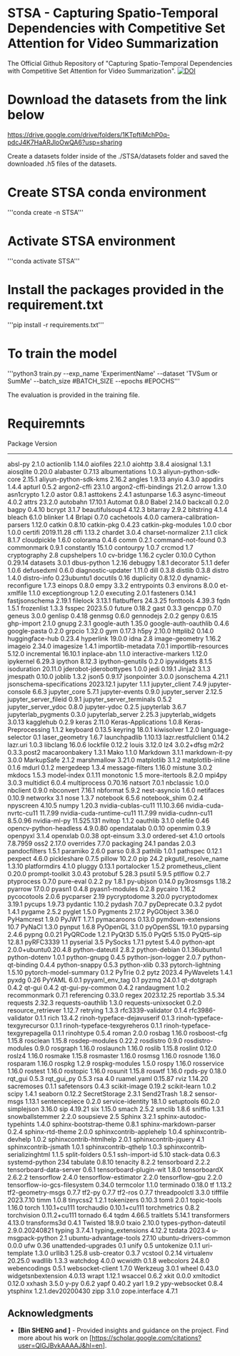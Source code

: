 # STSA - Capturing Spatio-Temporal Dependencies with Competitive Set Attention for Video Summarization  


The Official Github Repository of "Capturing Spatio-Temporal Dependencies with Competitive Set Attention for Video Summarization". [![DOI](https://zenodo.org/badge/DOI/10.5281/zenodo.14032949.svg)](https://doi.org/10.5281/zenodo.14032949)

# Download the datasets from the link below

https://drive.google.com/drive/folders/1KTpftiMchP0q-pdcJ4K7HaARJloOwQA6?usp=sharing

Create a datasets folder inside of the ./STSA/datasets folder and saved the downloaded .h5 files of the datasets.

# Create STSA conda environment
'''conda create -n STSA'''

# Activate STSA environment
'''conda activate STSA'''

# Install the packages provided in the requirement.txt
'''pip install -r requirements.txt'''

# To train the model
'''python3 train.py --exp_name 'ExperimentName' --dataset 'TVSum or SumMe' --batch_size #BATCH_SIZE --epochs #EPOCHS'''

The evaluation is provided in the training file.

# Requiremnts

Package                       Version
----------------------------- --------------------
absl-py                       2.1.0
actionlib                     1.14.0
aiofiles                      22.1.0
aiohttp                       3.8.4
aiosignal                     1.3.1
aiosqlite                     0.20.0
alabaster                     0.7.13
albumentations                1.0.3
aliyun-python-sdk-core        2.15.1
aliyun-python-sdk-kms         2.16.2
angles                        1.9.13
anyio                         4.3.0
appdirs                       1.4.4
apturl                        0.5.2
argon2-cffi                   23.1.0
argon2-cffi-bindings          21.2.0
arrow                         1.3.0
asn1crypto                    1.2.0
astor                         0.8.1
asttokens                     2.4.1
astunparse                    1.6.3
async-timeout                 4.0.2
attrs                         23.2.0
autobahn                      17.10.1
Automat                       0.8.0
Babel                         2.14.0
backcall                      0.2.0
bagpy                         0.4.10
bcrypt                        3.1.7
beautifulsoup4                4.12.3
bitarray                      2.9.2
bitstring                     4.1.4
bleach                        6.1.0
blinker                       1.4
Brlapi                        0.7.0
cachetools                    4.0.0
camera-calibration-parsers    1.12.0
catkin                        0.8.10
catkin-pkg                    0.4.23
catkin-pkg-modules            1.0.0
cbor                          1.0.0
certifi                       2019.11.28
cffi                          1.13.2
chardet                       3.0.4
charset-normalizer            2.1.1
click                         8.1.7
cloudpickle                   1.6.0
colorama                      0.4.6
comm                          0.2.1
command-not-found             0.3
commonmark                    0.9.1
constantly                    15.1.0
contourpy                     1.0.7
crcmod                        1.7
cryptography                  2.8
cupshelpers                   1.0
cv-bridge                     1.16.2
cycler                        0.10.0
Cython                        0.29.14
datasets                      3.0.1
dbus-python                   1.2.16
debugpy                       1.8.1
decorator                     5.1.1
defer                         1.0.6
defusedxml                    0.6.0
diagnostic-updater            1.11.0
dill                          0.3.8
distlib                       0.3.8
distro                        1.4.0
distro-info                   0.23ubuntu1
docutils                      0.16
duplicity                     0.8.12.0
dynamic-reconfigure           1.7.3
einops                        0.8.0
empy                          3.3.2
entrypoints                   0.3
environs                      8.0.0
et-xmlfile                    1.1.0
exceptiongroup                1.2.0
executing                     2.0.1
fasteners                     0.14.1
fastjsonschema                2.19.1
filelock                      3.13.1
flatbuffers                   24.3.25
fonttools                     4.39.3
fqdn                          1.5.1
frozenlist                    1.3.3
fsspec                        2023.5.0
future                        0.18.2
gast                          0.3.3
gencpp                        0.7.0
geneus                        3.0.0
genlisp                       0.4.18
genmsg                        0.6.0
gennodejs                     2.0.2
genpy                         0.6.15
ghp-import                    2.1.0
gnupg                         2.3.1
google-auth                   1.35.0
google-auth-oauthlib          0.4.6
google-pasta                  0.2.0
grpcio                        1.32.0
gym                           0.17.3
h5py                          2.10.0
httplib2                      0.14.0
huggingface-hub               0.23.4
hyperlink                     19.0.0
idna                          2.8
image-geometry                1.16.2
imageio                       2.34.0
imagesize                     1.4.1
importlib-metadata            7.0.1
importlib-resources           5.12.0
incremental                   16.10.1
inplace-abn                   1.1.0
interactive-markers           1.12.0
ipykernel                     6.29.3
ipython                       8.12.3
ipython-genutils              0.2.0
ipywidgets                    8.1.5
isoduration                   20.11.0
jderobot-jderobottypes        1.0.0
jedi                          0.19.1
Jinja2                        3.1.3
jmespath                      0.10.0
joblib                        1.3.2
json5                         0.9.17
jsonpointer                   3.0.0
jsonschema                    4.21.1
jsonschema-specifications     2023.12.1
jupyter                       1.1.1
jupyter_client                7.4.9
jupyter-console               6.6.3
jupyter_core                  5.7.1
jupyter-events                0.9.0
jupyter_server                2.12.5
jupyter_server_fileid         0.9.1
jupyter_server_terminals      0.5.2
jupyter_server_ydoc           0.8.0
jupyter-ydoc                  0.2.5
jupyterlab                    3.6.7
jupyterlab_pygments           0.3.0
jupyterlab_server             2.25.3
jupyterlab_widgets            3.0.13
kagglehub                     0.2.9
keras                         2.11.0
Keras-Applications            1.0.8
Keras-Preprocessing           1.1.2
keyboard                      0.13.5
keyring                       18.0.1
kiwisolver                    1.2.0
language-selector             0.1
laser_geometry                1.6.7
launchpadlib                  1.10.13
lazr.restfulclient            0.14.2
lazr.uri                      1.0.3
libclang                      16.0.6
lockfile                      0.12.2
louis                         3.12.0
lz4                           3.0.2+dfsg
m2r2                          0.3.3.post2
macaroonbakery                1.3.1
Mako                          1.1.0
Markdown                      3.1.1
markdown-it-py                3.0.0
MarkupSafe                    2.1.2
marshmallow                   3.21.0
matplotlib                    3.1.2
matplotlib-inline             0.1.6
mdurl                         0.1.2
mergedeep                     1.3.4
message-filters               1.16.0
mistune                       3.0.2
mkdocs                        1.5.3
model-index                   0.1.11
monotonic                     1.5
more-itertools                8.2.0
mpi4py                        3.0.3
multidict                     6.0.4
multiprocess                  0.70.16
natsort                       7.0.1
nbclassic                     1.0.0
nbclient                      0.9.0
nbconvert                     7.16.1
nbformat                      5.9.2
nest-asyncio                  1.6.0
netifaces                     0.10.9
networkx                      3.1
nose                          1.3.7
notebook                      6.5.6
notebook_shim                 0.2.4
npyscreen                     4.10.5
numpy                         1.20.3
nvidia-cublas-cu11            11.10.3.66
nvidia-cuda-nvrtc-cu11        11.7.99
nvidia-cuda-runtime-cu11      11.7.99
nvidia-cudnn-cu11             8.5.0.96
nvidia-ml-py                  11.525.131
nvitop                        1.1.2
oauthlib                      3.1.0
olefile                       0.46
opencv-python-headless        4.9.0.80
opendatalab                   0.0.10
openmim                       0.3.9
openpyxl                      3.1.4
openxlab                      0.0.38
opt-einsum                    3.3.0
ordered-set                   4.1.0
ortools                       7.8.7959
oss2                          2.17.0
overrides                     7.7.0
packaging                     24.1
pandas                        2.0.3
pandocfilters                 1.5.1
paramiko                      2.6.0
parso                         0.8.3
pathlib                       1.0.1
pathspec                      0.12.1
pexpect                       4.6.0
pickleshare                   0.7.5
pillow                        10.2.0
pip                           24.2
pkgutil_resolve_name          1.3.10
platformdirs                  4.1.0
pluggy                        0.13.1
portalocker                   1.5.2
prometheus_client             0.20.0
prompt-toolkit                3.0.43
protobuf                      5.28.3
psutil                        5.9.5
ptlflow                       0.2.7
ptyprocess                    0.7.0
pure-eval                     0.2.2
py                            1.8.1
py-ubjson                     0.14.0
py3rosmsgs                    1.18.2
pyarrow                       17.0.0
pyasn1                        0.4.8
pyasn1-modules                0.2.8
pycairo                       1.16.2
pycocotools                   2.0.6
pycparser                     2.19
pycryptodome                  3.20.0
pycryptodomex                 3.19.1
pycups                        1.9.73
pydantic                      1.10.2
pydash                        7.0.7
pyDeprecate                   0.3.2
pydot                         1.4.1
pygame                        2.5.2
pyglet                        1.5.0
Pygments                      2.17.2
PyGObject                     3.36.0
PyHamcrest                    1.9.0
PyJWT                         1.7.1
pymacaroons                   0.13.0
pymdown-extensions            10.7
PyNaCl                        1.3.0
pynput                        1.6.8
PyOpenGL                      3.1.0
pyOpenSSL                     19.1.0
pyparsing                     2.4.6
pypng                         0.0.21
PyQRCode                      1.2.1
PyQt3D                        5.15.0
PyQt5                         5.15.0
PyQt5-sip                     12.8.1
pyRFC3339                     1.1
pyserial                      3.5
PySocks                       1.7.1
pytest                        5.4.0
python-apt                    2.0.0+ubuntu0.20.4.8
python-dateutil               2.8.2
python-debian                 0.1.36ubuntu1
python-dotenv                 1.0.1
python-gnupg                  0.4.5
python-json-logger            2.0.7
python-qt-binding             0.4.4
python-snappy                 0.5.3
python-xlib                   0.33
pytorch-lightning             1.5.10
pytorch-model-summary         0.1.2
PyTrie                        0.2
pytz                          2023.4
PyWavelets                    1.4.1
pyxdg                         0.26
PyYAML                        6.0.1
pyyaml_env_tag                0.1
pyzmq                         24.0.1
qt-dotgraph                   0.4.2
qt-gui                        0.4.2
qt-gui-py-common              0.4.2
randaugment                   1.0.2
recommonmark                  0.7.1
referencing                   0.33.0
regex                         2023.12.25
reportlab                     3.5.34
requests                      2.32.3
requests-oauthlib             1.3.0
requests-unixsocket           0.2.0
resource_retriever            1.12.7
retrying                      1.3.3
rfc3339-validator             0.1.4
rfc3986-validator             0.1.1
rich                          13.4.2
rinoh-typeface-dejavuserif    0.1.3
rinoh-typeface-texgyrecursor  0.1.1
rinoh-typeface-texgyreheros   0.1.1
rinoh-typeface-texgyrepagella 0.1.1
rinohtype                     0.5.4
roman                         2.0.0
rosbag                        1.16.0
rosboost-cfg                  1.15.8
rosclean                      1.15.8
rosdep-modules                0.22.2
rosdistro                     0.9.0
rosdistro-modules             0.9.0
rosgraph                      1.16.0
roslaunch                     1.16.0
roslib                        1.15.8
roslint                       0.12.0
roslz4                        1.16.0
rosmake                       1.15.8
rosmaster                     1.16.0
rosmsg                        1.16.0
rosnode                       1.16.0
rosparam                      1.16.0
rospkg                        1.2.9
rospkg-modules                1.5.0
rospy                         1.16.0
rosservice                    1.16.0
rostest                       1.16.0
rostopic                      1.16.0
rosunit                       1.15.8
roswtf                        1.16.0
rpds-py                       0.18.0
rqt_gui                       0.5.3
rqt_gui_py                    0.5.3
rsa                           4.0
ruamel.yaml                   0.15.87
rviz                          1.14.20
sacremoses                    0.1.1
safetensors                   0.4.3
scikit-image                  0.19.2
scikit-learn                  1.0.2
scipy                         1.4.1
seaborn                       0.12.2
SecretStorage                 2.3.1
Send2Trash                    1.8.2
sensor-msgs                   1.13.1
sentencepiece                 0.2.0
service-identity              18.1.0
setuptools                    60.2.0
simplejson                    3.16.0
sip                           4.19.21
six                           1.15.0
smach                         2.5.2
smclib                        1.8.6
sniffio                       1.3.1
snowballstemmer               2.2.0
soupsieve                     2.5
Sphinx                        3.2.1
sphinx-autodoc-typehints      1.4.0
sphinx-bootstrap-theme        0.8.1
sphinx-markdown-parser        0.2.4
sphinx-rtd-theme              2.0.0
sphinxcontrib-applehelp       1.0.4
sphinxcontrib-devhelp         1.0.2
sphinxcontrib-htmlhelp        2.0.1
sphinxcontrib-jquery          4.1
sphinxcontrib-jsmath          1.0.1
sphinxcontrib-qthelp          1.0.3
sphinxcontrib-serializinghtml 1.1.5
split-folders                 0.5.1
ssh-import-id                 5.10
stack-data                    0.6.3
systemd-python                234
tabulate                      0.8.10
tenacity                      8.2.2
tensorboard                   2.2.2
tensorboard-data-server       0.6.1
tensorboard-plugin-wit        1.8.0
tensorboardX                  2.6.2.2
tensorflow                    2.4.0
tensorflow-estimator          2.2.0
tensorflow-gpu                2.2.0
tensorflow-io-gcs-filesystem  0.34.0
termcolor                     1.1.0
terminado                     0.18.0
tf                            1.13.2
tf2-geometry-msgs             0.7.7
tf2-py                        0.7.7
tf2-ros                       0.7.7
threadpoolctl                 3.3.0
tifffile                      2023.7.10
timm                          1.0.8
tinycss2                      1.2.1
tokenizers                    0.10.3
tomli                         2.0.1
topic-tools                   1.16.0
torch                         1.10.1+cu111
torchaudio                    0.10.1+cu111
torchmetrics                  0.8.2
torchvision                   0.11.2+cu111
tornado                       6.4
tqdm                          4.66.5
traitlets                     5.14.1
transformers                  4.13.0
transforms3d                  0.4.1
Twisted                       18.9.0
txaio                         2.10.0
types-python-dateutil         2.9.0.20240821
typing                        3.7.4.1
typing_extensions             4.12.2
tzdata                        2023.4
u-msgpack-python              2.1
ubuntu-advantage-tools        27.10
ubuntu-drivers-common         0.0.0
ufw                           0.36
unattended-upgrades           0.1
unify                         0.5
untokenize                    0.1.1
uri-template                  1.3.0
urllib3                       1.25.8
usb-creator                   0.3.7
vcstool                       0.2.14
virtualenv                    20.25.0
wadllib                       1.3.3
watchdog                      4.0.0
wcwidth                       0.1.8
webcolors                     24.8.0
webencodings                  0.5.1
websocket-client              1.7.0
Werkzeug                      3.0.1
wheel                         0.43.0
widgetsnbextension            4.0.13
wrapt                         1.12.1
wsaccel                       0.6.2
xkit                          0.0.0
xmltodict                     0.12.0
xxhash                        3.5.0
y-py                          0.6.2
yapf                          0.40.2
yarl                          1.9.2
ypy-websocket                 0.8.4
ytsphinx                      1.2.1.dev20200430
zipp                          3.1.0
zope.interface                4.7.1

## Acknowledgments

- **[Bin SHENG and ]** - Provided insights and guidance on the project. Find more about his work on [https://scholar.google.com/citations?user=QlGJBvkAAAAJ&hl=en].

